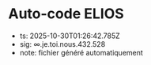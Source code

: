 # Auto-code ELIOS
- ts: 2025-10-30T01:26:42.785Z
- sig: ∞.je.toi.nous.432.528
- note: fichier généré automatiquement